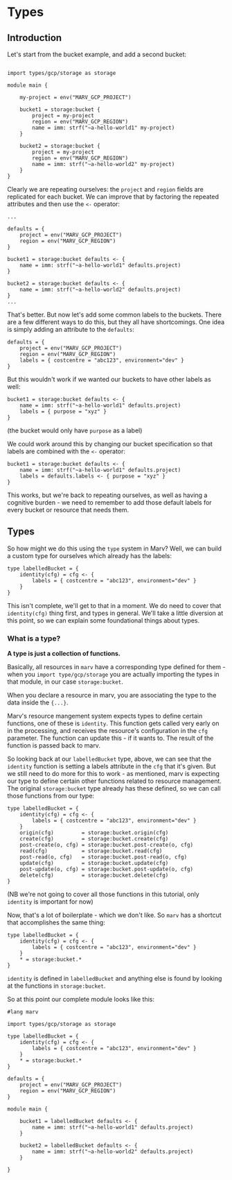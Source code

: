 # Types

## Introduction


Let's start from the bucket example, and add a second bucket:

```#lang marv

import types/gcp/storage as storage

module main {

    my-project = env("MARV_GCP_PROJECT")

    bucket1 = storage:bucket {
        project = my-project
        region = env("MARV_GCP_REGION")
        name = imm: strf("~a-hello-world1" my-project)
    }

    bucket2 = storage:bucket {
        project = my-project
        region = env("MARV_GCP_REGION")
        name = imm: strf("~a-hello-world2" my-project)
    }
}
```

Clearly we are repeating ourselves: the `project` and `region` fields are replicated for each bucket. We can improve that by factoring the repeated attributes and then use the `<-` operator:
```
... 

defaults = {
    project = env("MARV_GCP_PROJECT")
    region = env("MARV_GCP_REGION")
}

bucket1 = storage:bucket defaults <- {
    name = imm: strf("~a-hello-world1" defaults.project)
}

bucket2 = storage:bucket defaults <- {
    name = imm: strf("~a-hello-world2" defaults.project)
}
...
```
That's better. But now let's add some common labels to the buckets. There are a few different ways to do this, but they all have shortcomings. One idea is simply adding an attribute to the `defaults`:

```
defaults = {
    project = env("MARV_GCP_PROJECT")
    region = env("MARV_GCP_REGION")
    labels = { costcentre = "abc123", environment="dev" }
}
```

But this wouldn't work if we wanted our buckets to have other labels as well:

```
bucket1 = storage:bucket defaults <- {
    name = imm: strf("~a-hello-world1" defaults.project)
    labels = { purpose = "xyz" }
}
```

(the bucket would only have `purpose` as a label)

We could work around this by changing our bucket specification so that labels are combined with the `<-` operator:

```
bucket1 = storage:bucket defaults <- {
    name = imm: strf("~a-hello-world1" defaults.project)
    labels = defaults.labels <- { purpose = "xyz" }
}
```

This works, but we're back to repeating ourselves, as well as having a cognitive burden - we need to remember to add those default labels for every bucket or resource that needs them.

## Types

So how might we do this using the `type` system in Marv?  Well, we can build a custom type for ourselves which already has the labels:

```
type labelledBucket = {
    identity(cfg) = cfg <- { 
        labels = { costcentre = "abc123", environment="dev" } 
    }
}
```

This isn't complete, we'll get to that in a moment. We do need to cover that `identity(cfg)` thing first, and types in general.  We'll take a little diversion at this point, so we can explain some foundational things about types.

### What is a type?

**A type is just a collection of functions.**

Basically, all resources in `marv` have a corresponding type defined for them - when you `import type/gcp/storage` you are actually importing the types in that module, in our case `storage:bucket`.

When you declare a resource in marv, you are associating the type to the data inside the `{...}`. 

Marv's resource mangement system expects types to define certain functions, one of these is `identity`. This function gets called very early on in the processing, and receives the resource's configuration in the `cfg` parameter. The function can update this - if it wants to. The result of the function is passed back to marv.

So looking back at our `labelledBucket` type, above, we can see that the `identity` function is setting a labels attribute in the `cfg` that it's
given. But we still need to do more for this to work - as mentioned, marv is expecting our type to define certain other functions related to resource management. The original `storage:bucket` type already has these defined, so we can call those functions from our type:

```
type labelledBucket = {
    identity(cfg) = cfg <- { 
        labels = { costcentre = "abc123", environment="dev" } 
    }
    origin(cfg)         = storage:bucket.origin(cfg)
    create(cfg)         = storage:bucket.create(cfg)
    post-create(o, cfg) = storage:bucket.post-create(o, cfg)
    read(cfg)           = storage:bucket.read(cfg)
    post-read(o, cfg)   = storage:bucket.post-read(o, cfg)
    update(cfg)         = storage:bucket.update(cfg)
    post-update(o, cfg) = storage:bucket.post-update(o, cfg)
    delete(cfg)         = storage:bucket.delete(cfg)
}
```

(NB we're not going to cover all those functions in this tutorial, only `identity` is important for now)

Now, that's a lot of boilerplate - which we don't like. So `marv` has a shortcut that accomplishes the same thing:

```
type labelledBucket = {
    identity(cfg) = cfg <- { 
        labels = { costcentre = "abc123", environment="dev" } 
    }
    * = storage:bucket.*
}
```
`identity` is defined in `labelledBucket` and anything else is found by looking at the functions in `storage:bucket`.

So at this point our complete module looks like this:

```
#lang marv

import types/gcp/storage as storage

type labelledBucket = {
    identity(cfg) = cfg <- { 
        labels = { costcentre = "abc123", environment="dev" } 
    }
    * = storage:bucket.*
}

defaults = {
    project = env("MARV_GCP_PROJECT") 
    region = env("MARV_GCP_REGION") 
}

module main {

    bucket1 = labelledBucket defaults <- {
        name = imm: strf("~a-hello-world1" defaults.project)
    }

    bucket2 = labelledBucket defaults <- {
        name = imm: strf("~a-hello-world2" defaults.project)
    }
    
}
```